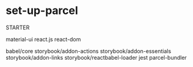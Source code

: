 # set-up-parcel

STARTER


material-ui react.js react-dom

babel/core
storybook/addon-actions
storybook/addon-essentials
storybook/addon-links
storybook/reactbabel-loader
jest
parcel-bundler